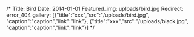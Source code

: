 /*
Title: Bird
Date: 2014-01-01
Featured_img: uploads/bird.jpg
Redirect: error_404
gallery: [{"title":"xxx","src":"/uploads/bird.jpg", "caption":"caption","link":"link"}, {"title":"xxx","src":"/uploads/black.jpg", "caption":"caption","link":"link"}]
*/